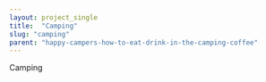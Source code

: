```yaml
---
layout: project_single
title:  "Camping"
slug: "camping"
parent: "happy-campers-how-to-eat-drink-in-the-camping-coffee"
---
```

Camping